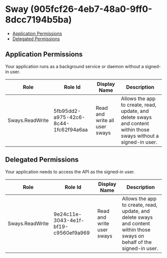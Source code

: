 # Sway (905fcf26-4eb7-48a0-9ff0-8dcc7194b5ba)
- [Application Permissions](#application-permissions)
- [Delegated Permissions](#delegated-permissions)

## Application Permissions
Your application runs as a background service or daemon without a signed-in user.

| Role | Role Id | Display Name | Description |
|---|---|---|---|
| Sways.ReadWrite | 5fb95dd2-a975-42c6-8c44-1fc62f94a6aa | Read and write all user sways | Allows the app to create, read, update, and delete sways and content within those sways without a signed-in user.  |

## Delegated Permissions
Your application needs to access the API as the signed-in user. 

| Role | Role Id | Display Name | Description |
|---|---|---|---|
| Sways.ReadWrite | 9e24c11e-3043-4e1f-bf19-c9560ef9a969 | Read and write user sways | Allows the app to create, read, update, and delete sways and content within those sways on behalf of the signed-in user. |

